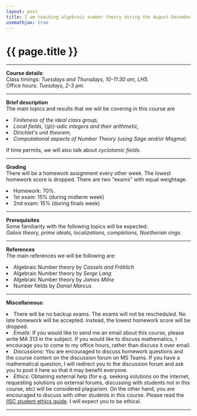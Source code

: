 ```yaml
---
layout: post
title: I am teaching algebraic number theory during the August-December 2022 semester. 
usemathjax: true
---
```


{{ page.title }}
================

<hr>
<p><b>Course details</b>:<br>
Class timings: <i>Tuesdays and Thursdays, 10-11:30 am, LH5.</i><br>
Office hours: <i>Tuesdays, 2-3 pm.</i>
</p>

<hr>
<p>
<b>Brief description</b><br>
The main topics and results that we will be covering in this course are
<li><i>Finiteness of the ideal class group,</i></li>
<li> <i>Local fields, \(p\)-adic integers and their arithmetic,</i></li>
<li><i>Dirichlet's unit theorem,</i></li>
<li> <i> Computational aspects of Number Theory (using Sage and/or Magma)</i>.</li>
</p>
If time permits, we will also talk about <i>cyclotomic fields</i>. 
 

<hr> <p> <b>Grading</b><br>
There will be a homework assignment every other week. The lowest homework score is dropped. There are two "exams" with equal weightage. 
<li> Homework: 70%. </li>
<li>1st exam: 15% (during midterm week)</li>
<li>2nd exam: 15% (during finals week)</li>
</p>


<hr>
<p><b> Prerequisites</b><br>
Some familiarity with the following topics will be expected: <br> 
<i>Galois theory, prime ideals, localizations, completions, Noetherian rings. </i>
</p>


<hr>
<p><b>References</b><br>
The main references we will be following are:
<li> Algebraic Number theory by <i>Cassels and Fröhlich</i> </li>
<li> Algebraic Number theory by <i>Serge Lang </i></li>
<li> Algebraic Number theory by <i>James Milne </i> </li>
<li> Number fields by <i>Daniel Marcus</i></li>
</p>
<hr>
<p><b>Miscellaneous</b>:
<li>There will be no backup exams. The exams will not be rescheduled. No late homework will be accepted. Instead, the lowest homework score will be dropped. </li>
<li><i>Emails</i>: If you would like to send me an email about this course, please write MA 313 in the subject. If you would like to discuss mathematics, I encourage you to come to my office hours, rather than discuss it over email.</li>
<li> <i>Discussions</i>: You are encouraged to discuss homework questions and the course content on the discussion forum on MS Teams. If you have a mathematical question, I will redirect you to the discussion forum and ask you to post it here so that it may benefit everyone. </li>
<li><i>Ethics</i>: Obtaining external help (for e.g. seeking solutions on the internet, requesting
solutions on external forums, discussing with students not in this course, etc) will be considered plagiarism. On the other hand, you are encouraged to discuss with other students in this course. Please read the <a href="https://iisc.ac.in/wp-content/uploads/2016/08/iisc_students-code-of-conduct.pdf">IISC student ethics guide</a>. I will expect you to be ethical. </li>

</p>
<hr>
